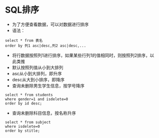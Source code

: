 # SQL排序

- 为了方便查看数据，可以对数据进行排序
- 语法：

```
select * from 表名
order by 列1 asc|desc,列2 asc|desc,...
```

- 将行数据按照列1进行排序，如果某些行列1的值相同时，则按照列2排序，以此类推
- 默认按照列值从小到大排列
- asc从小到大排列，即升序
- desc从大到小排序，即降序
- 查询未删除男生学生信息，按学号降序

```
select * from students
where gender=1 and isdelete=0
order by id desc;
```

- 查询未删除科目信息，按名称升序

```
select * from subject
where isdelete=0
order by stitle;
```